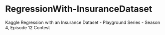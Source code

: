 # RegressionWith-InsuranceDataset
Kaggle Regression with an Insurance Dataset - Playground Series - Season 4, Episode 12 Contest
